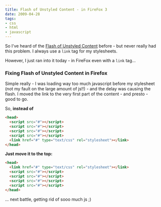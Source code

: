 ```yaml
---
title: Flash of Unstyled Content - in FireFox 3
date: 2009-04-28
tags:
- css
- html
- javascript
---
```

So I've heard of the [Flash of Unstyled Content](http://bluerobot.com/web/css/fouc.asp/) before - but never really had this problem.  I always use a `link` tag for my stylesheets.

<!--more-->

However, I just ran into it today - in FireFox even with a `link` tag...

### Fixing Flash of Unstyled Content in Firefox

Simple really - I was loading way too much javascript before my stylesheet (not my fault on the large amount of js!!) - and the delay was causing the flash.  I moved the link to the very first part of the content - and presto - good to go.

So, **instead of**
    
```html
<head>
  <script src="#"></script>
  <script src="#"></script>
  <script src="#"></script>
  <script src="#"></script>
  <link href="#" type="text/css" rel="stylesheet"></link>
</head>
```
    
**Just move it to the top:**

```html
<head>
  <link href="#" type="text/css" rel="stylesheet"></link>
  <script src="#"></script>
  <script src="#"></script>
  <script src="#"></script>
  <script src="#"></script>
</head>
```
    
... next battle, getting rid of sooo much js ;)
